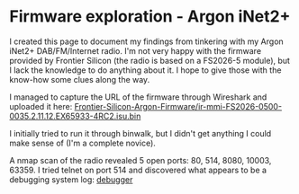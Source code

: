 # Firmware exploration - Argon iNet2+

I created this page to document my findings from tinkering with my Argon iNet2+ DAB/FM/Internet radio. I'm not very happy with the firmware provided by Frontier Silicon (the radio is based on a FS2026-5 module), but I lack the knowledge to do anything about it. I hope to give those with the know-how some clues along the way.

I managed to capture the URL of the firmware through Wireshark and uploaded it here: 
[ Frontier-Silicon-Argon-Firmware/ir-mmi-FS2026-0500-0035.2.11.12.EX65933-4RC2.isu.bin ]( Frontier-Silicon-Argon-Firmware/ir-mmi-FS2026-0500-0035.2.11.12.EX65933-4RC2.isu.bin )

I initially tried to run it through binwalk, but I didn't get anything I could make sense of (I'm a complete novice).

A nmap scan of the radio revealed 5 open ports: 80, 514, 8080, 10003, 63359. I tried telnet on port 514 and discovered what appears to be a debugging system log: [debugger]( Frontier-Silicon-Argon-Firmware/debugger ) 
